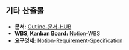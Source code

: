 ## 기타 산출물
- **문서:** [Outline-문서-HUB](https://docs.bluenyang.kr/s/gamesung-coding-document)
- **WBS, Kanban Board:** [Notion-WBS](https://ember-sting-f59.notion.site/294de38d02db806d8727df964e707e27?v=294de38d02db8061b928000cfdd28be6&source=copy_link)
- **요구명세:** [Notion-Requirement-Specification](https://ember-sting-f59.notion.site/29cde38d02db80fb8029df003f127638?v=29cde38d02db80e6a409000c9d00fe1a&source=copy_link)

